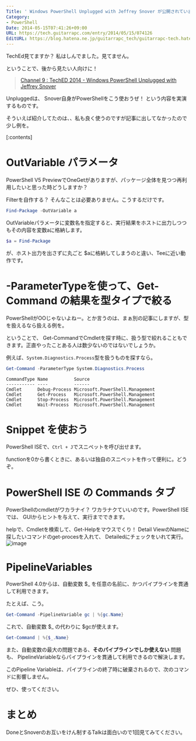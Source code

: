 ```yaml
---
Title: ' Windows PowerShell Unplugged with Jeffrey Snover が公開されています。 '
Category:
- PowerShell
Date: 2014-05-15T07:41:26+09:00
URL: https://tech.guitarrapc.com/entry/2014/05/15/074126
EditURL: https://blog.hatena.ne.jp/guitarrapc_tech/guitarrapc-tech.hatenablog.com/atom/entry/12921228815724179382
---
```


TechEd見てますか？ 私はしんでました。見てません。

ということで、後から見たい人向けに！

> [Channel 9 : TechED 2014 -  Windows PowerShell Unplugged with Jeffrey Snover](https://channel9.msdn.com/Events/TechEd/NorthAmerica/2014/DCIM-B318#fbid=)

Unpluggedは、 Snover自身がPowerShellをこう使おうぜ！ という内容を実演するものです。

そういえば紹介してたのは、、私も良く使うのですが記事に出してなかったので少し例を。


[:contents]

# OutVariable パラメータ

PowerShell V5 PreviewでOneGetがありますが、パッケージ全体を見つつ再利用したいと思った時どうしますか？

Filterを自作する？ そんなことは必要ありません。こうするだけです。

```ps1
Find-Package -OutVariable a
```


OutVariableパラメータに変数名を指定すると、実行結果をホストに出力しつつもその内容を変数aに格納します。

```ps1
$a = Find-Package
```

が、ホスト出力を出さずに丸ごと $aに格納してしまうのと違い、Teeに近い動作です。

# -ParameterTypeを使って、Get-Command の結果を型タイプで絞る

PowerShellがOOじゃないよねー。とか言うのは、まぁ別の記事にしますが、型を扱えるなら扱える例を。

ということで、 Get-CommandでCmdletを探す時に、扱う型で絞れることもできます。正直やったことある人は数少ないのではないでしょうか。

例えば、`System.Diagnostics.Process`型を扱うものを探すなら。

```ps1
Get-Command -ParameterType System.Diagnostics.Process
```

```
CommandType Name          Source
----------- ----          ------
Cmdlet      Debug-Process Microsoft.PowerShell.Management
Cmdlet      Get-Process   Microsoft.PowerShell.Management
Cmdlet      Stop-Process  Microsoft.PowerShell.Management
Cmdlet      Wait-Process  Microsoft.PowerShell.Management
```

# Snippet を使おう

PowerShell ISEで、`Ctrl + J`でスニペットを呼び出せます。

functionを0から書くときに、あるいは独自のスニペットを作って便利に。どうぞ。

# PowerShell ISE の Commands タブ

PowerShellのcmdletがワカラナイ？ ワカラナクていいのです。PowerShell ISEでは、 GUIからヒントを与えて、実行までできます。

helpで、Cmdletを検索して、Get-Helpをマウスでくり！ Detail ViewのNameに探したいコマンドのget-procesを入れて、 Detailedにチェックをいれて実行。
![image](https://cdn-ak.f.st-hatena.com/images/fotolife/g/guitarrapc_tech/20140515/20140515073805.png)

# PipelineVariables

PowerShell 4.0からは、自動変数 $_ を任意の名前に、かつパイプラインを貫通して利用できます。

たとえば、こう。

```ps1
Get-Command -PipelineVariable gc | %{gc.Name}
```

これで、自動変数 $_ の代わりに $gcが使えます。

```ps1
Get-Command | %{$_.Name}
```

また、自動変数の最大の問題である、**そのパイプラインでしか使えない** 問題も、 PipelineVariableならパイプラインを貫通して利用できるので解決します。

このPipeline Variableは、パイプラインの終了時に破棄されるので、次のコマンドに影響しません。

ぜひ、使ってください。

# まとめ

DoneとSnoverのお互いをけん制するTalkは面白いので1回見てみてください。
